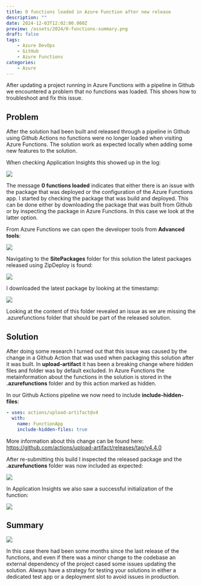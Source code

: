 ```yaml
---
title: 0 functions loaded in Azure Function after new release
description: ""
date: 2024-12-03T12:02:00.000Z
preview: /assets/2024/0-functions-summary.png
draft: false
tags:
    - Azure DevOps
    - GitHub
    - Azure Functions
categories:
    - Azure
---
```


After updating a project running in Azure Functions with a pipeline in Github we encountered a problem that no functions was loaded. This shows how to troubleshoot and fix this issue.

## Problem

After the solution had been built and released through a pipeline in Github using Github Actions no functions were no longer loaded when visiting Azure Functions. The solution work as expected locally when adding some new features to the solution.

When checking Application Insights this showed up in the log:

![](/assets/2024/0-functions-01.png)

The message **0 functions loaded** indicates that either there is an issue with the package that was deployed or the configuration of the Azure Functions app. I started by checking the package that was build and deployed. This can be done either by downloading the package that was built from Github or by inspecting the package in Azure Functions. In this case we look at the latter option.

From Azure Functions we can open the developer tools from **Advanced tools**:

![](/assets/2024/0-functions-02.png)

Navigating to the **SitePackages** folder for this solution the latest packages released using ZipDeploy is found:

![](/assets/2024/0-functions-03.png)

I downloaded the latest package by looking at the timestamp:

![](/assets/2024/0-functions-04.png)

Looking at the content of this folder revealed an issue as we are missing the .azurefunctions folder that should be part of the released solution.

## Solution

After doing some research I turned out that this issue was caused by the change in a Github Action that was used when packaging this solution after it was built. In **upload-artifact** it has been a breaking change where hidden files and folder was by default excluded. In Azure Functions the metainformation about the functions in the solution is stored in the **.azurefunctions** folder and by this action marked as hidden.

In our Github Actions pipeline we now need to include **include-hidden-files**:

```yaml
- uses: actions/upload-artifact@v4
  with:
    name: FunctionApp
    include-hidden-files: true
```

More information about this change can be found here: https://github.com/actions/upload-artifact/releases/tag/v4.4.0

After re-submitting this build I inspected the released package and the **.azurefunctions** folder was now included as expected:

![](/assets/2024/0-functions-06.png)

In Application Insights we also saw a successful initialization of the function:

![](/assets/2024/0-functions-07.png)

## Summary

![](/assets/2024/0-functions-summary.png)

In this case there had been some months since the last release of the functions, and even if there was a minor change to the codebase an external dependency of the project cased some issues updating the solution. Always have a strategy for testing your solutions in either a dedicated test app or a deployment slot to avoid issues in production.